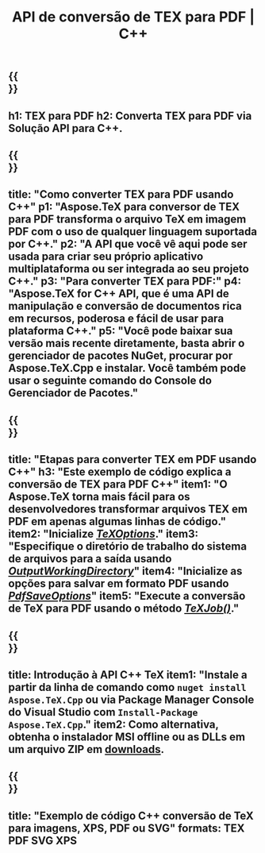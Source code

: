 ﻿---
translation: true
template: /_templates/_conversion-child-cpp.md
title: API de conversão de TEX para PDF | C++
description: Funcionalidade de conversão de TeX para PDF. Integre esta biblioteca C++ local em seu projeto ou use aplicativos multiplataforma para converter TeX em PDF.
keywords: tex para pdf api cpp, tex2pdf integrar c++
url: /cpp/conversion/tex-to-pdf/
family: tex
platformtag: cpp
feature: conversion
informat: TEX
outformat: PDF
otherformats: PDF PNG JPEG TIFF SVG XPS
---

{{<section banner>}}
---
h1: TEX para PDF
h2: Converta TEX para PDF via Solução API para C++.
---

{{<section overview>}}
---
title: "Como converter TEX para PDF usando C++"
p1: "Aspose.TeX para conversor de TEX para PDF transforma o arquivo TeX em imagem PDF com o uso de qualquer linguagem suportada por C++."
p2: "A API que você vê aqui pode ser usada para criar seu próprio aplicativo multiplataforma ou ser integrada ao seu projeto C++."
p3: "Para converter TEX para PDF:"
p4: "Aspose.TeX for C++ API, que é uma API de manipulação e conversão de documentos rica em recursos, poderosa e fácil de usar para plataforma C++."
p5: "Você pode baixar sua versão mais recente diretamente, basta abrir o gerenciador de pacotes NuGet, procurar por Aspose.TeX.Cpp e instalar. Você também pode usar o seguinte comando do Console do Gerenciador de Pacotes."
---

{{<section feature1>}}
---
title: "Etapas para converter TEX em PDF usando C++"
h3: "Este exemplo de código explica a conversão de TEX para PDF C++"
item1: "O Aspose.TeX torna mais fácil para os desenvolvedores transformar arquivos TEX em PDF em apenas algumas linhas de código."
item2: "Inicialize [*TeXOptions*](https://reference.aspose.com/tex/cpp/class/aspose.te_x.te_x_options)."
item3: "Especifique o diretório de trabalho do sistema de arquivos para a saída usando [*OutputWorkingDirectory*](https://reference.aspose.com/tex/cpp/class/aspose.te_x.te_x_options#aa4f4ea6dab7db5ba1b40800495f16f63)"
item4: "Inicialize as opções para salvar em formato PDF usando [*PdfSaveOptions*](https://reference.aspose.com/tex/cpp/class/aspose.te_x.presentation.image.pdf_save_options)"
item5: "Execute a conversão de TeX para PDF usando o método [*TeXJob()*](https://reference.aspose.com/tex/cpp/class/aspose.te_x.te_x_job)."
---

{{<section feature2>}}
---
title: Introdução à API C++ TeX
item1: "Instale a partir da linha de comando como ```nuget install Aspose.TeX.Cpp``` ou via Package Manager Console do Visual Studio com ```Install-Package Aspose.TeX.Cpp```."
item2: Como alternativa, obtenha o instalador MSI offline ou as DLLs em um arquivo ZIP em [downloads](https://downloads.aspose.com/tex/cpp).
---

{{<section widget>}}
---
title: "Exemplo de código C++ conversão de TeX para imagens, XPS, PDF ou SVG"
formats: TEX PDF SVG XPS
---